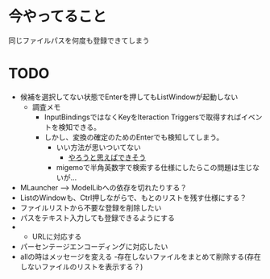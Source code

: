 ﻿# 今やってること
同じファイルパスを何度も登録できてしまう

# TODO
- 候補を選択してない状態でEnterを押してもListWindowが起動しない
    - 調査メモ
        - InputBindingsではなくKeyをIteraction Triggersで取得すればイベントを検知できる。
        - しかし、変換の確定のためのEnterでも検知してしまう。
            - いい方法が思いついてない
                - [やろうと思えばできそう](http://www.madeinclinic.jp/c/20180421/)
            - migemoで半角英数字で検索する仕様にしたらこの問題は生じないが…
- MLauncher --> ModelLibへの依存を切れたりする？
- ListのWindowも、Ctrl押しながらで、もとのリストを残す仕様にする？
- ファイルリストから不要な登録を削除したい
- パスをテキスト入力しても登録できるようにする
- - URLに対応する
- パーセンテージエンコーディングに対応したい
- allの時はメッセージを変える
-存在しないファイルをまとめて削除する(存在しないファイルのリストを表示する？)
